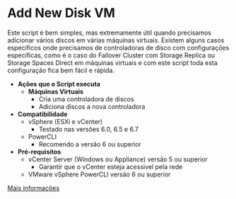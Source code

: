 # Add New Disk VM

Este script é bem simples, mas extremamente útil quando precisamos adicionar vários discos em várias máquinas virtuais. Existem alguns casos específicos onde precisamos de controladoras de disco com configurações especificas, como é o caso do Failover Cluster com Storage Replica ou Storage Spaces Direct em máquinas virtuais e com este script toda esta configuração fica bem fácil e rápida.

 - **Ações que o Script executa**
	 - **Máquinas Virtuais**
		 - Cria uma controladora de discos
		 - Adiciona discos a nova controladora
 - **Compatibilidade**
	 - vSphere (ESXi e vCenter)
		 - Testado nas versões 6.0, 6.5 e 6.7
	 - PowerCLI
		 - Recomendo a versão 6 ou superior
 - **Pré-requisitos**
	 - vCenter Server (Windows ou Appliance) versão 5 ou superior
		 - Garantir que o vCenter esteja acessivel pela rede
	 - VMware vSphere PowerCLI versão 6 ou superior

[Mais informações](https://solutions4crowds.com.br/script-para-adicionar-discos-em-maquinas-virtuais)

